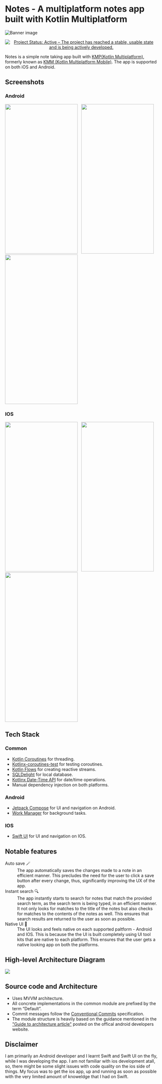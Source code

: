 # Notes - A multiplatform notes app built with Kotlin Multiplatform

![Banner image](screenshots/banner.png)

<p align = "center">
    <a href="https://www.repostatus.org/#active"><img src="https://www.repostatus.org/badges/latest/active.svg" alt="Project Status: Active – The project has reached a stable, usable state and is being actively developed." /></a>
</p>

Notes is a simple note taking app built with [KMP(Kotlin Multiplatform)](https://kotlinlang.org/docs/multiplatform.html), formerly known as [KMM (Kotlin Multiplatform Mobile)](https://blog.jetbrains.com/kotlin/2023/07/update-on-the-name-of-kotlin-multiplatform/). The app is supported on both iOS and Android.

## Screenshots

### Android
<img src = "screenshots/android/home_screen.png" width = "240" height = "493"/> &nbsp; <img src = "screenshots/android/search_screen.png" width = "240" height = "493"/> &nbsp;  <img src = "screenshots/android/note_detail_screen.png" width = "240" height = "493"/>

### IOS
<img src = "screenshots/ios/home_screen.png" width = "240" height = "493"/> &nbsp; <img src = "screenshots/ios/search_screen.png" width = "240" height = "493"/> &nbsp;  <img src = "screenshots/ios/note_detail_screen.png" width = "240" height = "493"/>

## Tech Stack

### Common
- [Kotlin Coroutines](https://kotlinlang.org/docs/reference/coroutines/coroutines-guide.html) for threading.
- [Kotlinx-coroutines-test](https://kotlinlang.org/api/kotlinx.coroutines/kotlinx-coroutines-test/) for testing coroutines.
- [Kotlin Flows](https://developer.android.com/kotlin/flow) for creating reactive streams.
- [SQLDelight](https://github.com/cashapp/sqldelight) for local database.
- [Kotlinx Date-Time API](https://github.com/Kotlin/kotlinx-datetime) for date/time operations.
- Manual dependency injection on both platforms.

### Android
- [Jetpack Compose](https://developer.android.com/jetpack/compose) for UI and navigation on Android.
- [Work Manager](https://developer.android.com/topic/libraries/architecture/workmanager?gclid=EAIaIQobChMIwJy33ufG8QIVGcEWBR31Mwa-EAAYASAAEgIF3vD_BwE&gclsrc=aw.ds) for background tasks.

### IOS
- [Swift UI](https://developer.apple.com/xcode/swiftui/) for UI and navigation on IOS.

## Notable features
<dl>
  <dt> Auto save 🪄 </dt>
  <dd> The app automatically saves the changes made to a note in an efficient manner. This precludes the need for the user to click a save button after every change, thus, significantly improving the UX of the app.</dd>
  <dt> Instant search 🔍 </dt>
  <dd> The app instantly starts to search for notes that match the provided search term, as the search term is being typed, in an efficient manner. It not only looks for matches to the title of the notes but also checks for matches to the contents of the notes as well. This ensures that search results are returned to the user as soon as possible.</dd>
  <dt> Native UI 🔮 </dt>
  <dd> The UI looks and feels native on each supported paltform - Android and IOS. This is because the the UI is built completely using UI tool kits that are native to each platform. This ensures that the user gets a native looking app on both the platforms. </dd>
</dl>

## High-level Architecture Diagram
<img src = "screenshots/architecture_diagram.png"/>

## Source code and Architecture
- Uses MVVM architecture.
- All concrete implementations in the common module are prefixed by the term “Default”.
- Commit messages follow the [Conventional Commits](https://www.conventionalcommits.org/en/v1.0.0/) specification.
- The module structure is heavily based on the guidance mentioned in the ["Guide to architecture article"](https://developer.android.com/topic/architecture) posted on the offical android developers website.
  
## Disclaimer
I am primarily an Android developer and I learnt Swift and Swift UI on the fly, while I was developing the app. I am not familiar with ios development atall, so, there might be some slight issues with code quality on the ios side of things. My focus was to get the ios app, up and running as soon as possible with the very limited amount of knoweldge that I had on Swift.
